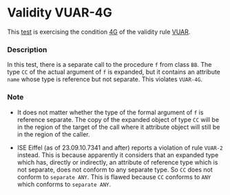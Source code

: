 # Validity VUAR-4G

This [test](.) is exercising the condition [4G](../Readme.md) of the validity rule [VUAR](../../vuar/Readme.md).

### Description

In this test, there is a separate call to the procedure `f` from class `BB`. The type `CC` of the actual argument of `f` is expanded, but it contains an attribute `name` whose type is reference but not separate. This violates `VUAR-4G`.

### Note

* It does not matter whether the type of the formal argument of `f` is reference separate. The copy of the expanded object of type `CC` will be in the region of the target of the call where it attribute object will still be in the region of the caller.

* ISE Eiffel (as of 23.09.10.7341 and after) reports a violation of rule `VUAR-2` instead. This is because apparently it considers that an expanded type which has, directly or indirectly, an attribute of reference type which is not separate, does not conform to any separate type. So `CC` does not conform to `separate ANY`. This is flawed because `CC` conforms to `ANY` which conforms to `separate ANY`.
